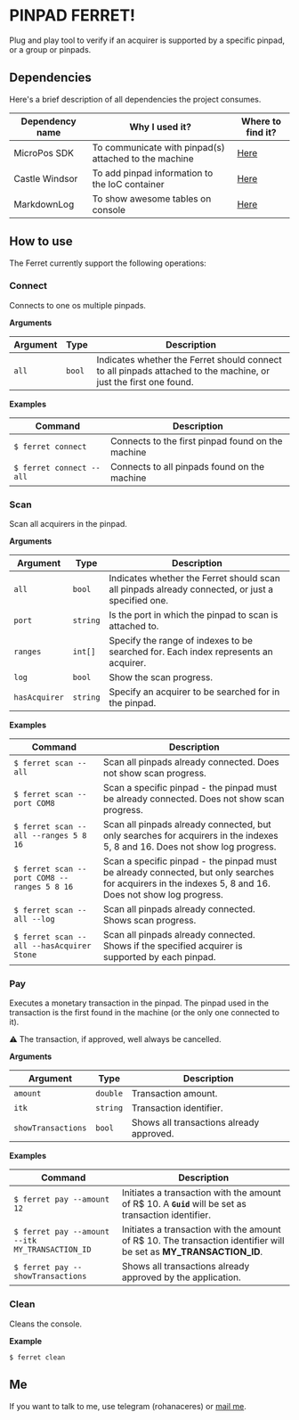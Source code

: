 # PINPAD FERRET!

Plug and play tool to verify if an acquirer is supported by a specific pinpad, or a group or pinpads.

## Dependencies

Here's a brief description of all dependencies the project consumes.

Dependency name | Why I used it? | Where to find it?
--- | --- | ---
MicroPos SDK | To communicate with pinpad(s) attached to the machine | [Here](https://www.nuget.org/packages/MicroPos.Desktop.Pack/)
Castle Windsor | To add pinpad information to the IoC container | [Here](https://www.nuget.org/packages/Castle.Windsor/)
MarkdownLog | To show awesome tables on console | [Here](https://www.nuget.org/packages/MarkdownLog/)

## How to use

The Ferret currently support the following operations:

### Connect

Connects to one os multiple pinpads.

**Arguments**

Argument | Type | Description
--- | --- | ---
`all` | `bool` | Indicates whether the Ferret should connect to all pinpads attached to the machine, or just the first one found.

**Examples**

Command | Description
--- | ---
`$ ferret connect` | Connects to the first pinpad found on the machine
`$ ferret connect --all` | Connects to all pinpads found on the machine

### Scan

Scan all acquirers in the pinpad.

**Arguments**

Argument | Type | Description
--- | --- | ---
`all` | `bool` | Indicates whether the Ferret should scan all pinpads already connected, or just a specified one.
`port` | `string` | Is the port in which the pinpad to scan is attached to.
`ranges` | `int[]` | Specify the range of indexes to be searched for. Each index represents an acquirer.
`log` | `bool` | Show the scan progress.
`hasAcquirer` | `string` | Specify an acquirer to be searched for in the pinpad.

**Examples**

Command | Description
--- | ---
`$ ferret scan --all` | Scan all pinpads already connected. Does not show scan progress.
`$ ferret scan --port COM8` | Scan a specific pinpad - the pinpad must be already connected. Does not show scan progress.
`$ ferret scan --all --ranges 5 8 16` | Scan all pinpads already connected, but only searches for acquirers in the indexes 5, 8 and 16. Does not show log progress.
`$ ferret scan --port COM8 --ranges 5 8 16` | Scan a specific pinpad - the pinpad must be already connected, but only searches for acquirers in the indexes 5, 8 and 16. Does not show log progress.
`$ ferret scan --all --log` | Scan all pinpads already connected. Shows scan progress.
`$ ferret scan --all --hasAcquirer Stone` | Scan all pinpads already connected. Shows if the specified acquirer is supported by each pinpad.

### Pay

Executes a monetary transaction in the pinpad. The pinpad used in the transaction is the first found in the machine (or the only one connected to it).

:warning: The transaction, if approved, well always be cancelled.

**Arguments**

Argument | Type | Description
--- | --- | ---
`amount` | `double` | Transaction amount.
`itk` | `string` | Transaction identifier.
`showTransactions` | `bool` | Shows all transactions already approved.

**Examples**

Command | Description
--- | ---
`$ ferret pay --amount 12` | Initiates a transaction with the amount of R$ 10. A **`Guid`** will be set as transaction identifier.
`$ ferret pay --amount --itk MY_TRANSACTION_ID` | Initiates a transaction with the amount of R$ 10. The transaction identifier will be set as **MY_TRANSACTION_ID**.
`$ ferret pay --showTransactions` | Shows all transactions already approved by the application.

### Clean

Cleans the console.

**Example**

```
$ ferret clean
```

## Me

If you want to talk to me, use telegram (rohanaceres) or [mail me](mailto:ceresrohana+ferret@gmail.com).